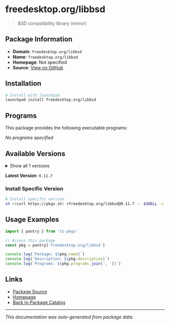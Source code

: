 # freedesktop.org/libbsd

> BSD compatibility library (mirror)

## Package Information

- **Domain**: `freedesktop.org/libbsd`
- **Name**: `freedesktop.org/libbsd`
- **Homepage**: Not specified
- **Source**: [View on GitHub](https://github.com/pkgxdev/pantry/tree/main/projects/freedesktop.org/libbsd/package.yml)

## Installation

```bash
# Install with launchpad
launchpad install freedesktop.org/libbsd
```

## Programs

This package provides the following executable programs:

*No programs specified*

## Available Versions

<details>
<summary>Show all 1 versions</summary>

- `0.11.7`

</details>

**Latest Version**: `0.11.7`

### Install Specific Version

```bash
# Install specific version
sh <(curl https://pkgx.sh) +freedesktop.org/libbsd@0.11.7 -- $SHELL -i
```

## Usage Examples

```typescript
import { pantry } from 'ts-pkgx'

// Access this package
const pkg = pantry['freedesktop.org/libbsd']

console.log(`Package: ${pkg.name}`)
console.log(`Description: ${pkg.description}`)
console.log(`Programs: ${pkg.programs.join(', ')}`)
```

## Links

- [Package Source](https://github.com/pkgxdev/pantry/tree/main/projects/freedesktop.org/libbsd/package.yml)
- [Homepage](#)
- [Back to Package Catalog](../../../package-catalog.md)

---

*This documentation was auto-generated from package data.*
